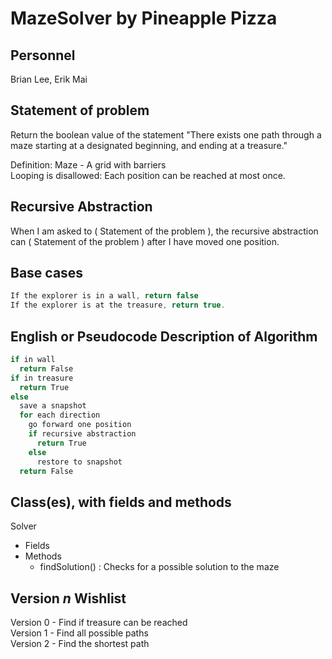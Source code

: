 # MazeSolver by Pineapple Pizza
## Personnel
Brian Lee, Erik Mai

## Statement of problem
Return the boolean value of the statement "There exists one path through a maze starting at a designated beginning, and ending at a treasure."

Definition: Maze - A grid with barriers  
Looping is disallowed: Each position can be reached at most once.

## Recursive Abstraction
When I am asked to ( Statement of the problem ), the recursive abstraction can ( Statement of the problem ) after I have moved one position.

## Base cases
```Java
If the explorer is in a wall, return false
If the explorer is at the treasure, return true.
```

## English or Pseudocode Description of Algorithm
```Java
if in wall
  return False
if in treasure
  return True  
else  
  save a snapshot
  for each direction
    go forward one position
    if recursive abstraction
      return True
    else
      restore to snapshot
  return False
```
## Class(es), with fields and methods

Solver
   - Fields
   - Methods
     - findSolution() : Checks for a possible solution to the maze
   
## Version *n* Wishlist
Version 0 - Find if treasure can be reached  
Version 1 - Find all possible paths  
Version 2 - Find the shortest path  
